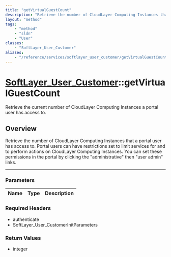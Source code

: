 ```yaml
---
title: "getVirtualGuestCount"
description: "Retrieve the number of CloudLayer Computing Instances that a portal user has access to. Portal users can have restrictio... "
layout: "method"
tags:
    - "method"
    - "sldn"
    - "User"
classes:
    - "SoftLayer_User_Customer"
aliases:
    - "/reference/services/softlayer_user_customer/getVirtualGuestCount"
---
```

# [SoftLayer_User_Customer](/reference/services/SoftLayer_User_Customer)::getVirtualGuestCount


Retrieve the current number of CloudLayer Computing Instances a portal user has access to.


## Overview 
Retrieve the number of CloudLayer Computing Instances that a portal user has access to. Portal users can have restrictions set to limit services for and to perform actions on CloudLayer Computing Instances. You can set these permissions in the portal by clicking the "administrative" then "user admin" links. 

-----

### Parameters 
|Name | Type | Description |
| --- | --- | --- |


### Required Headers
* authenticate
* SoftLayer_User_CustomerInitParameters


### Return Values
* integer




